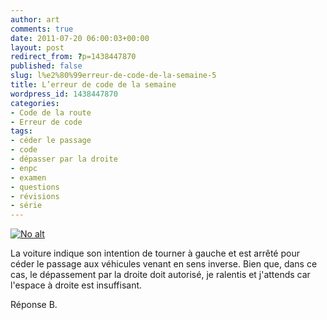 ```yaml
---
author: art
comments: true
date: 2011-07-20 06:00:03+00:00
layout: post
redirect_from: ?p=1438447870
published: false
slug: l%e2%80%99erreur-de-code-de-la-semaine-5
title: L’erreur de code de la semaine
wordpress_id: 1438447870
categories:
- Code de la route
- Erreur de code
tags:
- céder le passage
- code
- dépasser par la droite
- enpc
- examen
- questions
- révisions
- série
---
```


<a href="https://static.irz.fr/2011/05/depasser-droite.png"><img alt="No alt" data-src="https://static.irz.fr/2011/05/depasser-droite.png" src="https://static.irz.fr/thumb.php?size=<100&crop=0&src=https://static.irz.fr/2011/05/depasser-droite.png" /></a>

La voiture indique son intention de tourner à gauche et est arrêté pour céder le passage aux véhicules venant en sens inverse. Bien que, dans ce cas, le dépassement par la droite doit autorisé, je ralentis et j'attends car l'espace à droite est insuffisant.

Réponse B.




